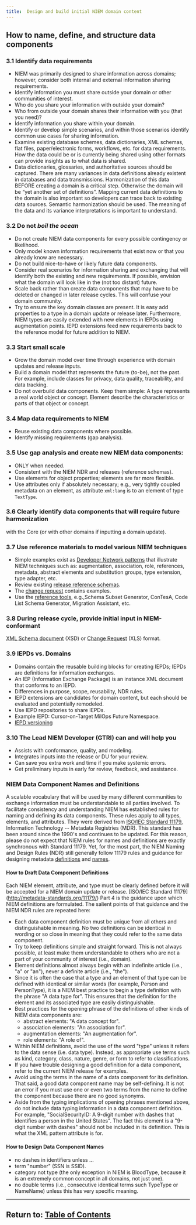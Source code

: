 ```yaml
---
title:  Design and build initial NIEM domain content
---
```


## How to name, define, and structure data components
 
### 3.1 Identify data requirements

- NIEM was primarily designed to share information across domains; however, consider both internal and external information sharing requirements.
- Identify information you must share outside your domain or other communities of interest.
- Who do you share your information with outside your domain? 
- Who from outside your domain shares their information with you (that you need)?
- Identify information you share within your domain.
- Identify or develop simple scenarios, and within those scenarios identify common use cases for sharing information.
- Examine existing database schemes, data dictionaries, XML schemas, flat files, paper/electronic forms, workflows, etc. for data requirements.  How the data could be or is currently being shared using other formats can provide insights as to what data is shared.
- Data dictionaries, glossaries, and authoritative sources should be captured.  There are many variances in data definitions already existent in databases and data transmissions. Harmonization of this data BEFORE creating a domain is a critical step.  Otherwise the domain will be “yet another set of definitions”.  Mapping current data definitions to the domain is also important so developers can trace back to existing data sources.  Semantic harmonization should be used.  The meaning of the data and its variance interpretations is important to understand.

### 3.2 Do not _boil the ocean_

- Do not create NIEM data components for every possible contingency or likelihood.
- Only model known information requirements that exist now or that you already know are necessary.
- Do not build nice-to-have or likely future data components.
- Consider real scenarios for information sharing and exchanging that will identify both the existing and new requirements.  If possible, envision what the domain will look like in the (not too distant) future.  
- Scale back rather than create data components that may have to be deleted or changed in later release cycles.  This will confuse your domain community.
- Try to ensure the key domain classes are present.  It is easy add properties to a type in a domain update or release later.  Furthermore, NIEM types are easily extended with new elements in IEPDs using augmentation points.  IEPD extensions feed new requirements back to the reference model for future addition to NIEM. 

### 3.3 Start small scale

- Grow the domain model over time through experience with domain updates and release inputs. 
- Build a domain model that represents the future (to-be), not the past.  For example, include classes for privacy, data quality, traceability, and data tracking. 
- Do not overbuild data components.  Keep them simple:  A type represents a real world object or concept. Element describe the characteristics or parts of that object or concept. 

### 3.4 Map data requirements to NIEM

- Reuse existing data components where possible. 
- Identify missing requirements (gap analysis). 

### 3.5 Use gap analysis and create new NIEM data components:
- ONLY when needed. 
- Consistent with the NIEM NDR and releases (reference schemas). 
- Use elements for object properties; elements are far more flexible. 
- Use attributes only if absolutely necessary; e.g., very tightly coupled metadata on an element, as attribute `xml:lang` is to an element of type `TextType`.

### 3.6 Clearly identify data components that will require future harmonization 

with the Core (or with other domains if inputting a domain update).

### 3.7 Use reference materials to model various NIEM techniques 

- Simple examples exist as [Developer Network patterns](https://niem.github.io/developer-network/patterns/)
that illustrate NIEM techniques such as:  augmentation, association, role, references, metadata, abstract elements and substitution groups, type extension, type adapter, etc.
- Review existing [release reference schemas](https://release.niem.gov/).
- The [change request](https://reference.niem.gov/niem/resource/change-request/) contains examples.
- Use the [reference tools](https://tools.niem.gov), e.g.,Schema Subset Generator, ConTesA, Code List Schema Generator, Migration Assistant, etc. 

### 3.8 During release cycle, provide initial input in NIEM-conformant 
[XML Schema document](https://reference.niem.gov/niem/specification/nameing-and-design-rules/3.0/) (XSD) 
or [Change Request](https://reference.niem.gov/niem/resource/change-request/) (XLS) format. 

### 3.9 IEPDs vs. Domains
- Domains contain the reusable building blocks for creating IEPDs; IEPDs are definitions for information exchanges.
- An IEP (Information Exchange Package) is an instance XML document that conforms to an IEPD. 
- Differences in purpose, scope, reusability, NDR rules.
- IEPD extensions are candidates for domain content, but each should be evaluated and potentially remodeled.
- Use IEPD repositories to share IEPDs.
- Example IEPD:  Cursor-on-Target MilOps Future Namespace.
- [IEPD versioning](https://niem.github.io/technical/iepd-versions/)

### 3.10 The Lead NIEM Developer (GTRI) can and will help you
- Assists with conformance, quality, and modeling.
- Integrates inputs into the release or DU for your review.
- Can save you extra work and time if you make systemic errors. 
- Get preliminary inputs in early for review, feedback, and assistance.



### NIEM Data Component Names and Definitions

A scalable vocabulary that will be used by many different communities to exchange information must be understandable to all parties involved.  To facilitate consistency and understanding NIEM has established rules for naming and defining its data components.  These rules apply to all types, elements, and attributes.  They were derived from [ISO/IEC Standard 11179](http://metadata-standards.org/11179/), Information Technology -- Metadata Registries (MDR).  This standard has been around since the 1990's and continues to be updated.  For this reason, please do not expect that NIEM rules for names and definitions are exactly synchronous with Standard 11179.  Yet, for the most part, the NIEM Naming and Design Rules (NDR) still generally follow 11179 rules and guidance for designing metadata [definitions](https://reference.niem.gov/niem/specification/naming-and-design-rules/3.0/niem-ndr-3.0.html#section_7.4) and [names](https://reference.niem.gov/niem/specification/naming-and-design-rules/3.0/niem-ndr-3.0.html#section_7.5).


#### How to Draft Data Component Definitions

Each NIEM element, attribute, and type must be clearly defined before it will be accepted for a NIEM domain update or release.  [ISO/IEC Standard 11179] (http://metadata-standards.org/11179/) Part 4 is the guidance upon which NIEM definitions are formulated.  The salient points of that guidance and the NIEM NDR rules are repeated here: 

- Each data component definition must be unique from all others and distinguishable in meaning.  No two definitions can be identical in wording or so close in meaning that they could refer to the same data component.
- Try to keep definitions simple and straight forward.  This is not always possible, at least make them understandable to others who are not a part of your community of interest (i.e., domain). 
- Element definitions almost always begin with an indefinite article (i.e., "a" or "an"), never a definite article (i.e., "the").
- Since it is often the case that a type and an element of that type can be defined with identical or similar words (for example, Person and PersonType), it is a NIEM best practice to begin a type definition with the phrase "A data type for".  This ensures that the definition for the element and its associated type are easily distinguishable.
- Best practices for the opening phrase of the definitions of other kinds of NIEM data components are: 
	- abstract elements:      "A data concept for".
	- association elements:   "An association for".
	- augmentation elements:  "An augmentation for".
	- role elements:          "A role of".
- Within NIEM definitions, avoid the use of the word "type" unless it refers to the data sense (i.e. data type).  Instead, as appropriate use terms such as kind, category, class, nature, genre, or form to refer to classifications. 
- If you have trouble designing a good definition for a data component, refer to the current NIEM release for examples. 
- Avoid using the terms in the name of a data component for its definition.  That said, a good data component name may be self-defining.  It is not an error if you must use one or even two terms from the name to define the component because there are no good synonyms. 
- Aside from the typing implications of opening phrases mentioned above, do not include data typing information in a data component definition.  For example, "SocialSecurityID:  A 9-digit number with dashes that identifies a person in the United States".  The fact this element is a "9-digit number with dashes" should not be included in its definition.  This is what the XML pattern attribute is for. 


#### How to Design Data Component Names

- no dashes in identifiers unless ...
- term "number" (SSN is SSID).
- category not type (the only exception in NIEM is BloodType, because it is an extremely common concept in all domains, not just one).
- no double terms (i.e., consecutive identical terms such TypeType or NameName) unless this has very specific meaning.


----

## Return to:  [Table of Contents](./index.html)

